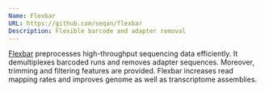 ```yaml
---
Name: Flexbar
URL: https://github.com/seqan/flexbar
Description: Flexible barcode and adapter removal
---
```


[Flexbar](https://github.com/seqan/flexbar) preprocesses high-throughput sequencing data
efficiently. It demultiplexes barcoded runs and removes adapter sequences.
Moreover, trimming and filtering features are provided.
Flexbar increases read mapping rates and improves genome as well as transcriptome assemblies.